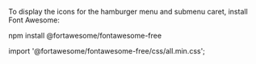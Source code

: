 <!-- Install Font Awesome Icons -->
To display the icons for the hamburger menu and submenu caret, install Font Awesome:

npm install @fortawesome/fontawesome-free


<!-- Then, import the Font Awesome CSS into your index.js or App.js file: -->

import '@fortawesome/fontawesome-free/css/all.min.css';